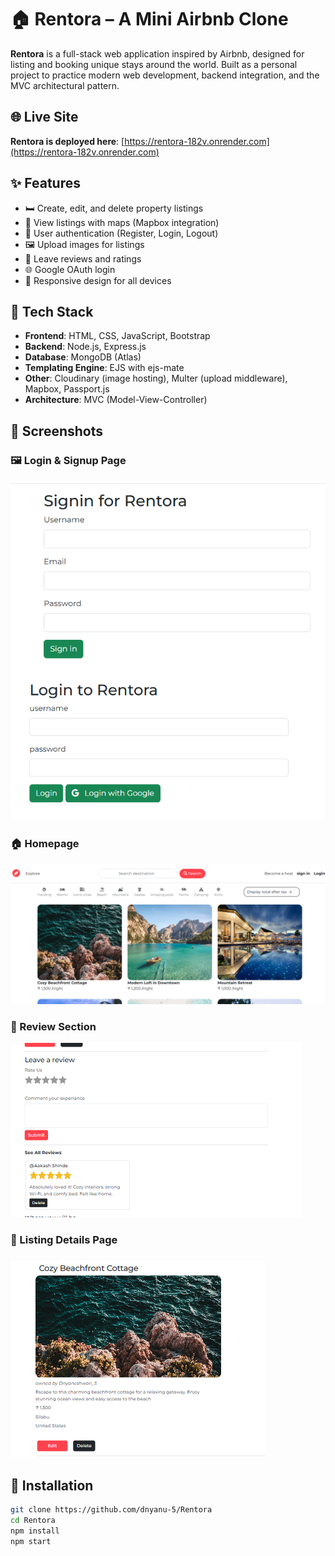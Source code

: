 # 🏠 Rentora – A Mini Airbnb Clone

**Rentora** is a full-stack web application inspired by Airbnb, designed for listing and booking unique stays around the world. Built as a personal project to practice modern web development, backend integration, and the MVC architectural pattern.

## 🌐 Live Site

**Rentora is deployed here**: [https://rentora-182v.onrender.com](https://rentora-182v.onrender.com)


## ✨ Features

- 🛏️ Create, edit, and delete property listings
- 📍 View listings with maps (Mapbox integration)
- 🔐 User authentication (Register, Login, Logout)
- 🖼️ Upload images for listings
- 💬 Leave reviews and ratings
- 🌐 Google OAuth login
- 📱 Responsive design for all devices

## 🚀 Tech Stack

- **Frontend**: HTML, CSS, JavaScript, Bootstrap
- **Backend**: Node.js, Express.js
- **Database**: MongoDB (Atlas)
- **Templating Engine**: EJS with ejs-mate
- **Other**: Cloudinary (image hosting), Multer (upload middleware), Mapbox, Passport.js
- **Architecture**: MVC (Model-View-Controller)

## 📸 Screenshots

### 🖼️ Login & Signup Page
![Login and Signup for Rentora](images/login%20and%20signin.png)

### 🏠 Homepage
![Homepage of Rentora](images/Homepage.PNG)

### 📝 Review Section
![Review for Rentora](images/ReviewPage.PNG)

### 📄 Listing Details Page
![Listing Page for Rentora](images/ListingPage.PNG)

## 🔧 Installation

```bash
git clone https://github.com/dnyanu-5/Rentora
cd Rentora
npm install
npm start
